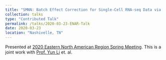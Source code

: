 ```yaml
---
title: "SMNN: Batch Effect Correction for Single-Cell RNA-seq Data via Supervised Mutual Nearest Neighbor Detection"
collection: talks
type: "Contributed Talk"
permalink: /talks/2020-03-23-ENAR-Talk
date: 2020-03-23
location: "Nashivelle, TN"
---
```


Presented at [2020 Eastern North American Region Spring Meeting](https://www.enar.org/meetings/spring2020/index.cfm).
This is a joint work with [Prof. Yun Li](https://yunliweb.its.unc.edu/) et. al.

